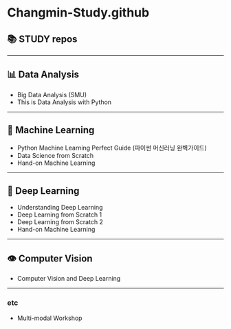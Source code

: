 # Changmin-Study.github
## 📚 STUDY repos

---

## 📊 Data Analysis
* Big Data Analysis (SMU)
* This is Data Analysis with Python

---

## 🤖 Machine Learning
* Python Machine Learning Perfect Guide (파이썬 머신러닝 완벽가이드)
* Data Science from Scratch
* Hand-on Machine Learning
  
---

## 🧠 Deep Learning
* Understanding Deep Learning
* Deep Learning from Scratch 1
* Deep Learning from Scratch 2
* Hand-on Machine Learning

---

## 👁️ Computer Vision
* Computer Vision and Deep Learning

---

### etc
* Multi-modal Workshop
